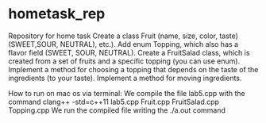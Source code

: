 # hometask_rep
Repository for home task
Create a class Fruit (name, size, color, taste) (SWEET,SOUR, NEUTRAL), etc.). Add enum Topping, which also has a flavor field (SWEET, SOUR, NEUTRAL). Create a FruitSalad class, which is created from a set of fruits and a specific topping (you can use enum). Implement a method for choosing a topping that depends on the taste of the ingredients (to your taste). Implement a method for moving ingredients.

How to run on mac os via terminal:
We compile the file lab5.cpp with the command clang++ -std=c++11 lab5.cpp Fruit.cpp FruitSalad.cpp Topping.cpp
We run the compiled file writing the ./a.out command


